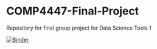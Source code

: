 # COMP4447-Final-Project
Repository for final group project for Data Science Tools 1


[![Binder](https://mybinder.org/badge_logo.svg)](https://mybinder.org/v2/gh/Abby-w/COMP4447-Final-Project.git/HEAD)